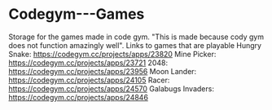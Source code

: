 # Codegym---Games
Storage for the games made in code gym.
"This is made because cody gym does not function amazingly well".
Links to games that are playable
Hungry Snake: https://codegym.cc/projects/apps/23820
Mine Picker: https://codegym.cc/projects/apps/23721
2048: https://codegym.cc/projects/apps/23956
Moon Lander: https://codegym.cc/projects/apps/24105
Racer: https://codegym.cc/projects/apps/24570
Galabugs Invaders: https://codegym.cc/projects/apps/24846
